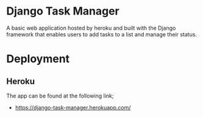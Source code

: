 # Django Task Manager

A basic web application hosted by heroku and built with the Django framework that enables users to add tasks to a list and manage their status.

# Deployment

## Heroku
The app can be found at the following link;
* https://django-task-manager.herokuapp.com/
